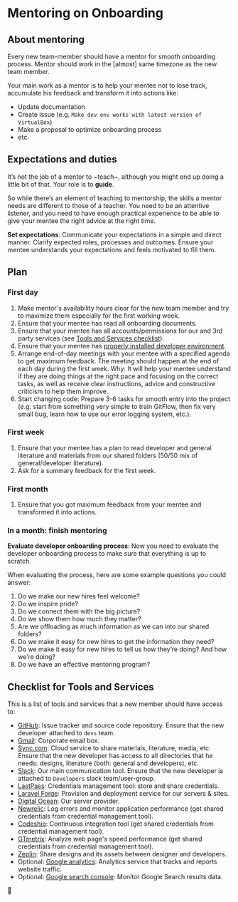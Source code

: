 Mentoring on Onboarding
=======================

## About mentoring
 Every new team-member should have a mentor for smooth onboarding process. Mentor should work in the [almost] same timezone as the new team member.
 
 Your main work as a mentor is to help your mentee not to lose track, accumulate his feedback and transform it into actions like:
 - Update documentation
 - Create issue (e.g. `Make dev env works with latest version of VirtualBox`)
 - Make a proposal to optimize onboarding process
 - etc. 


## Expectations and duties
It’s not the job of a mentor to ~teach~, although you might end up doing a little bit of that. Your role is to **guide**.

So while there’s an element of teaching to mentorship, the skills a mentor needs are different to those of a teacher.
You need to be an attentive listener, and you need to have enough practical experience to be able to give your mentee the right advice at the right time.

**Set expectations**: Communicate your expectations in a simple and direct manner.
Clarify expected roles, processes and outcomes.
Ensure your mentee understands your expectations and feels motivated to fill them. 


## Plan
### First day
 1. Make mentor's availability hours clear for the new team member and try to maximize them especially for the first working week.
 1. Ensure that your mentee has read all onboarding documents.
 1. Ensure that your mentee has all accounts/permissions for our and 3rd party services (see [Tools and Services checklist](#checklist-for-tools-and-services)).
 1. Ensure that your mentee has [properly installed developer environment](https://github.com/InteractionDesignFoundation/IDF-web/blob/develop/docs/environment/first-run/README.md).
 1. Arrange end-of-day meetings with your mentee with a specified agenda to get maximum feedback. The meeting should happen at the end of each day during the first week.
 Why: It will help your mentee understand if they are doing things at the right pace and focusing on the correct tasks, as well as receive clear instructions, advice and constructive criticism to help them improve.
 1. Start changing code: Prepare 3-6 tasks for smooth entry into the project (e.g. start from something very simple to train GitFlow, then fix very small bug, learn how to use our error logging system, etc.).

### First week
 1. Ensure that your mentee has a plan to read developer and general literature and materials from our shared folders (50/50 mix of general/developer literature).
 1. Ask for a summary feedback for the first week.

### First month
 1. Ensure that you got maximum feedback from your mentee and transformed it into actions.

### In a month: finish mentoring
**Evaluate developer onboarding process**: Now you need to evaluate the developer onboarding process to make sure that everything is up to scratch.

When evaluating the process, here are some example questions you could answer:
 1. Do we make our new hires feel welcome?
 1. Do we inspire pride?
 1. Do we connect them with the big picture?
 1. Do we show them how much they matter?
 1. Are we offloading as much information as we can into our shared folders?
 1. Do we make it easy for new hires to get the information they need?
 1. Do we make it easy for new hires to tell us how they’re doing? And how we’re doing?
 1. Do we have an effective mentoring program?


## Checklist for Tools and Services
This is a list of tools and services that a new member should have access to:

 - [GitHub](https://github.com): Issue tracker and source code repository. Ensure that the new developer attached to `devs` team.
 - [Gmail](https://gmail.com): Corporate email box.
 - [Sync.com](https://sync.com): Cloud service to share materials, literature, media, etc. Ensure that the new developer has access to all directories that he needs: designs, literature (both: general and developers), etc.
 - [Slack](https://interaction-design.slack.com): Our main communication tool. Ensure that the new developer is attached to `Developers` slack team/user-group.
 - [LastPass](https://www.lastpass.com/): Credentials management tool: store and share credentials.
 - [Laravel Forge](https://forge.laravel.com): Provision and deployment service for our servers & sites.
 - [Digital Ocean](https://www.digitalocean.com): Our server provider.
 - [Newrelic](https://newrelic.com/): Log errors and monitor application performance (get shared credentials from credential management tool).
 - [Codeship](https://codeship.com/): Continuous integration tool (get shared credentials from credential management tool).
 - [GTmetrix](https://gtmetrix.com/): Analyze web page's speed performance (get shared credentials from credential management tool).
 - [Zeplin](https://zeplin.io/): Share designs and its assets between designer and developers.
 - Optional: [Google analytics](https://analytics.google.com): Analytics service that tracks and reports website traffic.
 - Optional: [Google search console](https://www.google.com/webmasters/tools): Monitor Google Search results data.


🦄
